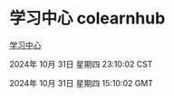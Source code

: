 # 学习中心 colearnhub
[学习中心](http://219.139.197.74:56308/colearnhub/)

2024年 10月 31日 星期四 23:10:02 CST

2024年 10月 31日 星期四 15:10:02 GMT
